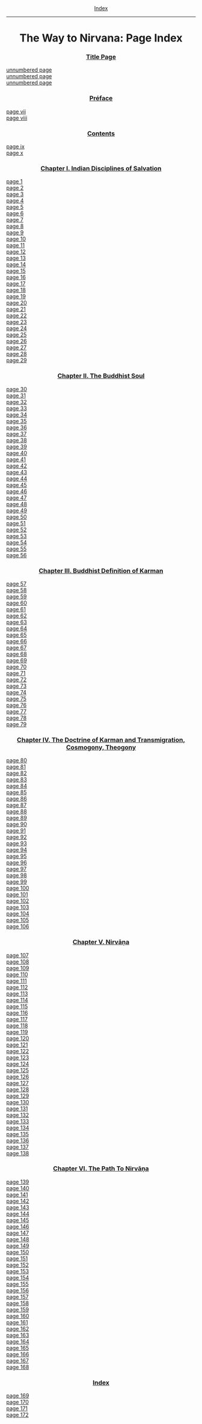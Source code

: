 <body>
 <center><a href="index.htm">Index</a></center><hr>
 <h1 align="CENTER">The Way to Nirvana: Page Index</h1>
 <h3 align="CENTER"><a href="w2n00.htm">Title Page</a></h3>
 <a href="w2n00.htm#page__000">unnumbered page</a><br>
 <a href="w2n00.htm#page__001">unnumbered page</a><br>
 <a href="w2n00.htm#page__002">unnumbered page</a><br>
 <h3 align="CENTER"><a href="w2n01.htm">Préface</a></h3>
 <a href="w2n01.htm#page_vii">page vii</a><br>
 <a href="w2n01.htm#page_viii">page viii</a><br>
 <h3 align="CENTER"><a href="w2n02.htm">Contents</a></h3>
 <a href="w2n02.htm#page_ix">page ix</a><br>
 <a href="w2n02.htm#page_x">page x</a><br>
 <h3 align="CENTER"><a href="w2n03.htm">Chapter I. Indian Disciplines of Salvation</a></h3>
 <a href="w2n03.htm#page_1">page 1</a><br>
 <a href="w2n03.htm#page_2">page 2</a><br>
 <a href="w2n03.htm#page_3">page 3</a><br>
 <a href="w2n03.htm#page_4">page 4</a><br>
 <a href="w2n03.htm#page_5">page 5</a><br>
 <a href="w2n03.htm#page_6">page 6</a><br>
 <a href="w2n03.htm#page_7">page 7</a><br>
 <a href="w2n03.htm#page_8">page 8</a><br>
 <a href="w2n03.htm#page_9">page 9</a><br>
 <a href="w2n03.htm#page_10">page 10</a><br>
 <a href="w2n03.htm#page_11">page 11</a><br>
 <a href="w2n03.htm#page_12">page 12</a><br>
 <a href="w2n03.htm#page_13">page 13</a><br>
 <a href="w2n03.htm#page_14">page 14</a><br>
 <a href="w2n03.htm#page_15">page 15</a><br>
 <a href="w2n03.htm#page_16">page 16</a><br>
 <a href="w2n03.htm#page_17">page 17</a><br>
 <a href="w2n03.htm#page_18">page 18</a><br>
 <a href="w2n03.htm#page_19">page 19</a><br>
 <a href="w2n03.htm#page_20">page 20</a><br>
 <a href="w2n03.htm#page_21">page 21</a><br>
 <a href="w2n03.htm#page_22">page 22</a><br>
 <a href="w2n03.htm#page_23">page 23</a><br>
 <a href="w2n03.htm#page_24">page 24</a><br>
 <a href="w2n03.htm#page_25">page 25</a><br>
 <a href="w2n03.htm#page_26">page 26</a><br>
 <a href="w2n03.htm#page_27">page 27</a><br>
 <a href="w2n03.htm#page_28">page 28</a><br>
 <a href="w2n03.htm#page_29">page 29</a><br>
 <h3 align="CENTER"><a href="w2n04.htm">Chapter II. The Buddhist Soul</a></h3>
 <a href="w2n04.htm#page_30">page 30</a><br>
 <a href="w2n04.htm#page_31">page 31</a><br>
 <a href="w2n04.htm#page_32">page 32</a><br>
 <a href="w2n04.htm#page_33">page 33</a><br>
 <a href="w2n04.htm#page_34">page 34</a><br>
 <a href="w2n04.htm#page_35">page 35</a><br>
 <a href="w2n04.htm#page_36">page 36</a><br>
 <a href="w2n04.htm#page_37">page 37</a><br>
 <a href="w2n04.htm#page_38">page 38</a><br>
 <a href="w2n04.htm#page_39">page 39</a><br>
 <a href="w2n04.htm#page_40">page 40</a><br>
 <a href="w2n04.htm#page_41">page 41</a><br>
 <a href="w2n04.htm#page_42">page 42</a><br>
 <a href="w2n04.htm#page_43">page 43</a><br>
 <a href="w2n04.htm#page_44">page 44</a><br>
 <a href="w2n04.htm#page_45">page 45</a><br>
 <a href="w2n04.htm#page_46">page 46</a><br>
 <a href="w2n04.htm#page_47">page 47</a><br>
 <a href="w2n04.htm#page_48">page 48</a><br>
 <a href="w2n04.htm#page_49">page 49</a><br>
 <a href="w2n04.htm#page_50">page 50</a><br>
 <a href="w2n04.htm#page_51">page 51</a><br>
 <a href="w2n04.htm#page_52">page 52</a><br>
 <a href="w2n04.htm#page_53">page 53</a><br>
 <a href="w2n04.htm#page_54">page 54</a><br>
 <a href="w2n04.htm#page_55">page 55</a><br>
 <a href="w2n04.htm#page_56">page 56</a><br>
 <h3 align="CENTER"><a href="w2n05.htm">Chapter III. Buddhist Definition of Karman</a></h3>
 <a href="w2n05.htm#page_57">page 57</a><br>
 <a href="w2n05.htm#page_58">page 58</a><br>
 <a href="w2n05.htm#page_59">page 59</a><br>
 <a href="w2n05.htm#page_60">page 60</a><br>
 <a href="w2n05.htm#page_61">page 61</a><br>
 <a href="w2n05.htm#page_62">page 62</a><br>
 <a href="w2n05.htm#page_63">page 63</a><br>
 <a href="w2n05.htm#page_64">page 64</a><br>
 <a href="w2n05.htm#page_65">page 65</a><br>
 <a href="w2n05.htm#page_66">page 66</a><br>
 <a href="w2n05.htm#page_67">page 67</a><br>
 <a href="w2n05.htm#page_68">page 68</a><br>
 <a href="w2n05.htm#page_69">page 69</a><br>
 <a href="w2n05.htm#page_70">page 70</a><br>
 <a href="w2n05.htm#page_71">page 71</a><br>
 <a href="w2n05.htm#page_72">page 72</a><br>
 <a href="w2n05.htm#page_73">page 73</a><br>
 <a href="w2n05.htm#page_74">page 74</a><br>
 <a href="w2n05.htm#page_75">page 75</a><br>
 <a href="w2n05.htm#page_76">page 76</a><br>
 <a href="w2n05.htm#page_77">page 77</a><br>
 <a href="w2n05.htm#page_78">page 78</a><br>
 <a href="w2n05.htm#page_79">page 79</a><br>
 <h3 align="CENTER"><a href="w2n06.htm">Chapter IV. The Doctrine of Karman and Transmigration, Cosmogony, Theogony</a></h3>
 <a href="w2n06.htm#page_80">page 80</a><br>
 <a href="w2n06.htm#page_81">page 81</a><br>
 <a href="w2n06.htm#page_82">page 82</a><br>
 <a href="w2n06.htm#page_83">page 83</a><br>
 <a href="w2n06.htm#page_84">page 84</a><br>
 <a href="w2n06.htm#page_85">page 85</a><br>
 <a href="w2n06.htm#page_86">page 86</a><br>
 <a href="w2n06.htm#page_87">page 87</a><br>
 <a href="w2n06.htm#page_88">page 88</a><br>
 <a href="w2n06.htm#page_89">page 89</a><br>
 <a href="w2n06.htm#page_90">page 90</a><br>
 <a href="w2n06.htm#page_91">page 91</a><br>
 <a href="w2n06.htm#page_92">page 92</a><br>
 <a href="w2n06.htm#page_93">page 93</a><br>
 <a href="w2n06.htm#page_94">page 94</a><br>
 <a href="w2n06.htm#page_95">page 95</a><br>
 <a href="w2n06.htm#page_96">page 96</a><br>
 <a href="w2n06.htm#page_97">page 97</a><br>
 <a href="w2n06.htm#page_98">page 98</a><br>
 <a href="w2n06.htm#page_99">page 99</a><br>
 <a href="w2n06.htm#page_100">page 100</a><br>
 <a href="w2n06.htm#page_101">page 101</a><br>
 <a href="w2n06.htm#page_102">page 102</a><br>
 <a href="w2n06.htm#page_103">page 103</a><br>
 <a href="w2n06.htm#page_104">page 104</a><br>
 <a href="w2n06.htm#page_105">page 105</a><br>
 <a href="w2n06.htm#page_106">page 106</a><br>
 <h3 align="CENTER"><a href="w2n07.htm">Chapter V. Nirvāṇa</a></h3>
 <a href="w2n07.htm#page_107">page 107</a><br>
 <a href="w2n07.htm#page_108">page 108</a><br>
 <a href="w2n07.htm#page_109">page 109</a><br>
 <a href="w2n07.htm#page_110">page 110</a><br>
 <a href="w2n07.htm#page_111">page 111</a><br>
 <a href="w2n07.htm#page_112">page 112</a><br>
 <a href="w2n07.htm#page_113">page 113</a><br>
 <a href="w2n07.htm#page_114">page 114</a><br>
 <a href="w2n07.htm#page_115">page 115</a><br>
 <a href="w2n07.htm#page_116">page 116</a><br>
 <a href="w2n07.htm#page_117">page 117</a><br>
 <a href="w2n07.htm#page_118">page 118</a><br>
 <a href="w2n07.htm#page_119">page 119</a><br>
 <a href="w2n07.htm#page_120">page 120</a><br>
 <a href="w2n07.htm#page_121">page 121</a><br>
 <a href="w2n07.htm#page_122">page 122</a><br>
 <a href="w2n07.htm#page_123">page 123</a><br>
 <a href="w2n07.htm#page_124">page 124</a><br>
 <a href="w2n07.htm#page_125">page 125</a><br>
 <a href="w2n07.htm#page_126">page 126</a><br>
 <a href="w2n07.htm#page_127">page 127</a><br>
 <a href="w2n07.htm#page_128">page 128</a><br>
 <a href="w2n07.htm#page_129">page 129</a><br>
 <a href="w2n07.htm#page_130">page 130</a><br>
 <a href="w2n07.htm#page_131">page 131</a><br>
 <a href="w2n07.htm#page_132">page 132</a><br>
 <a href="w2n07.htm#page_133">page 133</a><br>
 <a href="w2n07.htm#page_134">page 134</a><br>
 <a href="w2n07.htm#page_135">page 135</a><br>
 <a href="w2n07.htm#page_136">page 136</a><br>
 <a href="w2n07.htm#page_137">page 137</a><br>
 <a href="w2n07.htm#page_138">page 138</a><br>
 <h3 align="CENTER"><a href="w2n08.htm">Chapter VI. The Path To Nirvāṇa</a></h3>
 <a href="w2n08.htm#page_139">page 139</a><br>
 <a href="w2n08.htm#page_140">page 140</a><br>
 <a href="w2n08.htm#page_141">page 141</a><br>
 <a href="w2n08.htm#page_142">page 142</a><br>
 <a href="w2n08.htm#page_143">page 143</a><br>
 <a href="w2n08.htm#page_144">page 144</a><br>
 <a href="w2n08.htm#page_145">page 145</a><br>
 <a href="w2n08.htm#page_146">page 146</a><br>
 <a href="w2n08.htm#page_147">page 147</a><br>
 <a href="w2n08.htm#page_148">page 148</a><br>
 <a href="w2n08.htm#page_149">page 149</a><br>
 <a href="w2n08.htm#page_150">page 150</a><br>
 <a href="w2n08.htm#page_151">page 151</a><br>
 <a href="w2n08.htm#page_152">page 152</a><br>
 <a href="w2n08.htm#page_153">page 153</a><br>
 <a href="w2n08.htm#page_154">page 154</a><br>
 <a href="w2n08.htm#page_155">page 155</a><br>
 <a href="w2n08.htm#page_156">page 156</a><br>
 <a href="w2n08.htm#page_157">page 157</a><br>
 <a href="w2n08.htm#page_158">page 158</a><br>
 <a href="w2n08.htm#page_159">page 159</a><br>
 <a href="w2n08.htm#page_160">page 160</a><br>
 <a href="w2n08.htm#page_161">page 161</a><br>
 <a href="w2n08.htm#page_162">page 162</a><br>
 <a href="w2n08.htm#page_163">page 163</a><br>
 <a href="w2n08.htm#page_164">page 164</a><br>
 <a href="w2n08.htm#page_165">page 165</a><br>
 <a href="w2n08.htm#page_166">page 166</a><br>
 <a href="w2n08.htm#page_167">page 167</a><br>
 <a href="w2n08.htm#page_168">page 168</a><br>
 <h3 align="CENTER"><a href="w2n09.htm">Index</a></h3>
 <a href="w2n09.htm#page_169">page 169</a><br>
 <a href="w2n09.htm#page_170">page 170</a><br>
 <a href="w2n09.htm#page_171">page 171</a><br>
 <a href="w2n09.htm#page_172">page 172</a><br>
 </body>